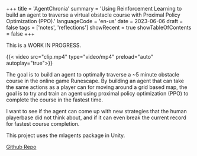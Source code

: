 
+++
title = 'AgentChronia'
summary = 'Using Reinforcement Learning to build an agent to traverse a virtual obstacle course with Proximal Policy Optimization (PPO).'
languageCode = 'en-us'
date = 2023-06-06
draft = false
tags = ['notes', 'reflections']
showRecent = true
showTableOfContents = false
+++

This is a WORK IN PROGRESS.

{{< video src="clip.mp4" type="video/mp4" preload="auto" autoplay="true">}}

The goal is to build an agent to optimally traverse a ~5 minute obstacle course in the online game Runescape. By building an agent that can take the same actions as a player can for moving around a grid based map, the goal is to try and train an agent using proximal policy optimization (PPO) to complete the course in the fastest time. 

I want to see if the agent can come up with new strategies that the human playerbase did not think about, and if it can even break the current record for fastest course completion. 

This project uses the mlagents package in Unity.

[Github Repo](https://github.com/ubitquitin/agentchronia/tree/master)

